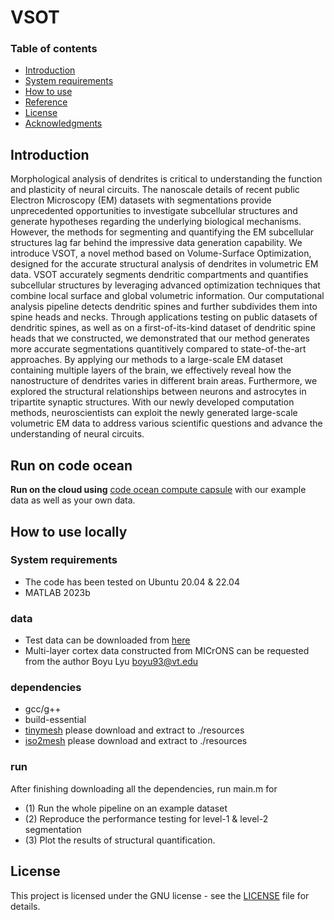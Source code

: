 # VSOT

### Table of contents
- [Introduction](#Introduction)
- [System requirements](#System-requirements)
- [How to use](#How-to-use)
- [Reference](#Reference)
- [License](#License)
- [Acknowledgments](#Acknowledgments)

## Introduction
Morphological analysis of dendrites is critical to understanding the function and plasticity of neural circuits. The nanoscale details of recent public Electron Microscopy (EM) datasets with segmentations provide unprecedented opportunities to investigate subcellular structures and generate hypotheses regarding the underlying biological mechanisms. However, the methods for segmenting and quantifying the EM subcellular structures lag far behind the impressive data generation capability. We introduce VSOT, a novel method based on Volume-Surface Optimization, designed for the accurate structural analysis of dendrites in volumetric EM data. VSOT accurately segments dendritic compartments and quantifies subcellular structures by leveraging advanced optimization techniques that combine local surface and global volumetric information. Our computational analysis pipeline detects dendritic spines and further subdivides them into spine heads and necks. Through applications testing on public datasets of dendritic spines, as well as on a first-of-its-kind dataset of dendritic spine heads that we constructed, we demonstrated that our method generates more accurate segmentations quantitively compared to state-of-the-art approaches. By applying our methods to a large-scale EM dataset containing multiple layers of the brain, we effectively reveal how the nanostructure of dendrites varies in different brain areas. Furthermore, we explored the structural relationships between neurons and astrocytes in tripartite synaptic structures. With our newly developed computation methods, neuroscientists can exploit the newly generated large-scale volumetric EM data to address various scientific questions and advance the understanding of neural circuits.


## Run on code ocean
**Run on the cloud using** [code ocean compute capsule](https://codeocean.com/capsule/3574450/tree) with our example data as well as your own data.

## How to use locally

### System requirements
- The code has been tested on Ubuntu 20.04 & 22.04
- MATLAB 2023b

### data
- Test data can be downloaded from [here](https://virginiatech-my.sharepoint.com/:u:/g/personal/boyu93_vt_edu/EWu28K-ZjStNognr4h5H26wBErK5nY1EtrKRrnStCjhWfA?e=Nr27RH)
- Multi-layer cortex data constructed from MICrONS can be requested from the author Boyu Lyu [boyu93@vt.edu](mailto:boyu93@vt.edu)
### dependencies
- gcc/g++
- build-essential
- [tinymesh](https://github.com/tatsy/tinymesh.git) please download and extract to ./resources
- [iso2mesh](https://github.com/fangq/iso2mesh.git) please download and extract to ./resources
### run
After finishing downloading all the dependencies, run main.m for
- (1) Run the whole pipeline on an example dataset
- (2) Reproduce the performance testing for level-1 & level-2 segmentation
- (3) Plot the results of structural quantification.


## License
This project is licensed under the GNU license - see the [LICENSE](LICENSE) file for details.
